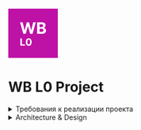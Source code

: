![01-edu-system-blue](./ui/static/img/Wb_L0_100x100.png)

# WB L0 Project

<details>
<summary>Требования к реализации проекта </summary>

<br>

## Задание:

<br>

Необходимо разработать демонстрационный сервис с простейшим интерфейсом, отображающий данные о заказе.

Что нужно сделать:

1. Развернуть локально PostgreSQL
    1. Создать свою БД
    2. Настроить своего пользователя
    3. Создать таблицы для хранения полученных данных
2. Разработать сервис
    1. Реализовать подключение и подписку на канал в nats-streaming
    2. Полученные данные записывать в БД
    3. Реализовать кэширование полученных данных в сервисе (сохранять in memory)
    4. **В случае падения сервиса необходимо восстанавливать кэш из БД**
    5. Запустить http-сервер и выдавать данные по id из кэша
3. Разработать простейший интерфейс отображения полученных данных по id заказа

### Советы

1. Данные статичны, исходя из этого подумайте насчет модели хранения в кэше и в PostgreSQL. Модель в файле model.json 
2. Подумайте как избежать проблем, связанных с тем, что в канал могут закинуть что-угодно 
3. Чтобы проверить работает ли подписка онлайн, сделайте себе отдельный скрипт, для публикации данных в канал
4. Подумайте как не терять данные в случае ошибок или проблем с сервисом
5. Nats-streaming разверните локально (не путать с Nats)

<details>
 <summary>Модель данных в формате JSON</summary>

```json
{
  "order_uid": "b563feb7b2b84b6test",
  "track_number": "WBILMTESTTRACK",
  "entry": "WBIL",
  "delivery": {
    "name": "Test Testov",
    "phone": "+9720000000",
    "zip": "2639809",
    "city": "Kiryat Mozkin",
    "address": "Ploshad Mira 15",
    "region": "Kraiot",
    "email": "test@gmail.com"
  },
  "payment": {
    "transaction": "b563feb7b2b84b6test",
    "request_id": "",
    "currency": "USD",
    "provider": "wbpay",
    "amount": 1817,
    "payment_dt": 1637907727,
    "bank": "alpha",
    "delivery_cost": 1500,
    "goods_total": 317,
    "custom_fee": 0
  },
  "items": [
    {
      "chrt_id": 9934930,
      "track_number": "WBILMTESTTRACK",
      "price": 453,
      "rid": "ab4219087a764ae0btest",
      "name": "Mascaras",
      "sale": 30,
      "size": "0",
      "total_price": 317,
      "nm_id": 2389212,
      "brand": "Vivienne Sabo",
      "status": 202
    }
  ],
  "locale": "en",
  "internal_signature": "",
  "customer_id": "test",
  "delivery_service": "meest",
  "shardkey": "9",
  "sm_id": 99,
  "date_created": "2021-11-26T06:22:19Z",
  "oof_shard": "1"
}
```

</details>

</details>



<details>
<summary>Architecture & Design</summary>

<br>

### ERD 

<br>

![ERD](./ui/static/img/wb_l0_db.png)

<br>
<br>

### Routing Requests

<br>

<iframe src="./ui/static/diagramm_WB_L0.drawio.html" width="100%" height="500px"></iframe>


</details>